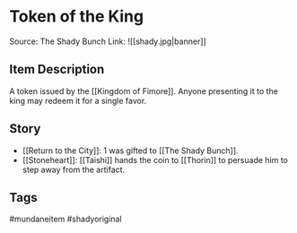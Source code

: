 # Token of the King
Source: The Shady Bunch
Link:
![[shady.jpg|banner]]
## Item Description
A token issued by the [[Kingdom of Fimore]]. Anyone presenting it to the king may redeem it for a single favor.

## Story
- [[Return to the City]]: 1 was gifted to [[The Shady Bunch]].
- [[Stoneheart]]: [[Taishi]] hands the coin to [[Thorin]] to persuade him to step away from the artifact.

## Tags
#mundaneitem #shadyoriginal

